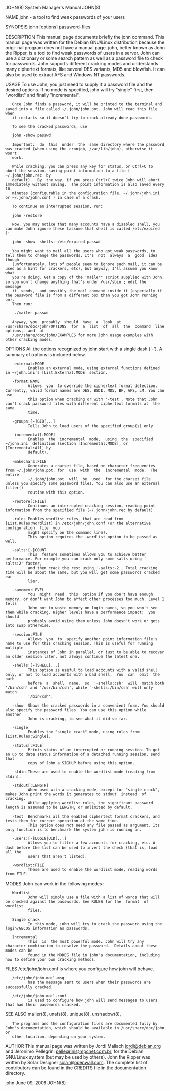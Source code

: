 JOHN(8)                                                       System Manager's Manual                                                      JOHN(8)

NAME
       john - a tool to find weak passwords of your users

SYNOPSIS
       john [options] password-files

DESCRIPTION
       This manual page documents briefly the john command.  This manual page was written for the Debian GNU/Linux distribution because the origi‐
       nal program does not have a manual page.  john, better known as John the Ripper, is a tool to find weak passwords of  users  in  a  server.
       John  can use a dictionary or some search pattern as well as a password file to check for passwords. John supports different cracking modes
       and understands many ciphertext formats, like several DES variants, MD5 and blowfish. It can also be used to extract  AFS  and  Windows  NT
       passwords.

USAGE
       To  use  John,  you  just need to supply it a password file and the desired options. If no mode is specified, john will try "single" first,
       then "wordlist" and finally "incremental".

       Once John finds a password, it will be printed to the terminal and saved into a file called ~/.john/john.pot. John will read this file when
       it restarts so it doesn't try to crack already done passwords.

       To see the cracked passwords, use

       john -show passwd

       Important:  do  this  under  the  same directory where the password was cracked (when using the cronjob, /var/lib/john), otherwise it won't
       work.

       While cracking, you can press any key for status, or Ctrl+C to abort the session, saving point information to a file ( ~/.john/john.rec  by
       default).  By  the way, if you press Ctrl+C twice John will abort immediately without saving.  The point information is also saved every 10
       minutes (configurable in the configuration file, ~/.john/john.ini or ~/.john/john.conf ) in case of a crash.

       To continue an interrupted session, run:

       john -restore

       Now, you may notice that many accounts have a disabled shell, you can make John ignore these (assume that shell is called /etc/expired ):

       john -show -shells:-/etc/expired passwd

       You might want to mail all the users who got weak passwords, to tell them to change the passwords. It's  not  always  a  good  idea  though
       (unfortunately, lots of people seem to ignore such mail, it can be used as a hint for crackers, etc), but anyway, I'll assume you know what
       you're doing. Get a copy of the 'mailer' script supplied with John, so you won't change anything that's under /usr/sbin ; edit the  message
       it  sends,  and possibly the mail command inside it (especially if the password file is from a different box than you got John running on).
       Then run:

        ./mailer passwd

       Anyway, you  probably  should  have  a  look  at  /usr/share/doc/john/OPTIONS  for  a  list  of  all  the  command  line  options,  and  at
       /usr/share/doc/john/EXAMPLES for more John usage examples with other cracking modes.

OPTIONS
       All the options recognized by john start with a single dash (`-').  A summary of options is included below.

       -external:MODE
              Enables an external mode, using external functions defined in ~/john.ini's [List.External:MODE] section.

       -format:NAME
              Allows  you  to override the ciphertext format detection. Currently, valid format names are DES, BSDI, MD5, BF, AFS, LM. You can use
              this option when cracking or with '-test'. Note that John can't crack password files with different ciphertext formats at  the  same
              time.

       -groups:[-]GID[,..]
              Tells John to load users of the specified group(s) only.

       -incremental[:MODE]
              Enables  the  incremental  mode,  using  the  specified  ~/john.ini  definition (section [Incremental:MODE], or [Incremental:All] by
              default).

       -makechars:FILE
              Generates a charset file, based on character frequencies from ~/.john/john.pot, for  use  with  the  incremental  mode.  The  entire
              ~/.john/john.pot  will  be  used  for the charset file unless you specify some password files. You can also use an external filter()
              routine with this option.

       -restore[:FILE]
              Continues an interrupted cracking session, reading point information from the specified file (~/.john/john.rec by default).

       -rules Enables wordlist rules, that are read from [List.Rules:Wordlist] in /etc/john/john.conf (or the alternative configuration  file  you
              might specify on the command line).
              This option requires the -wordlist option to be passed as well.

       -salts:[-]COUNT
              This  feature sometimes allows you to achieve better performance. For example you can crack only some salts using '-salts:2' faster,
              and then crack the rest using '-salts:-2'. Total cracking time will be about the same, but you will get some passwords cracked  ear‐
              lier.

       -savemem:LEVEL
              You  might  need  this  option if you don't have enough memory, or don't want John to affect other processes too much. Level 1 tells
              John not to waste memory on login names, so you won't see them while cracking. Higher levels have a performance impact:  you  should
              probably avoid using them unless John doesn't work or gets into swap otherwise.

       -session:FILE
              Allows  you  to  specify another point information file's name to use for this cracking session. This is useful for running multiple
              instances of John in parallel, or just to be able to recover an older session later, not always continue the latest one.

       -shells:[-]SHELL[,..]
              This option is useful to load accounts with a valid shell only, or not to load accounts with a bad shell.  You  can  omit  the  path
              before  a  shell  name,  so  '-shells:csh'  will  match both '/bin/csh' and '/usr/bin/csh', while ´-shells:/bin/csh' will only match
              '/bin/csh'.

       -show  Shows the cracked passwords in a convenient form. You should also specify the password files. You can use this option while  another
              John is cracking, to see what it did so far.

       -single
              Enables the "single crack" mode, using rules from [List.Rules:Single].

       -status[:FILE]
              Prints status of an interrupted or running session. To get an up to date status information of a detached running session, send that
              copy of John a SIGHUP before using this option.

       -stdin These are used to enable the wordlist mode (reading from stdin).

       -stdout[:LENGTH]
              When used with a cracking mode, except for "single crack", makes John print the words it generates to stdout  instead  of  cracking.
              While applying wordlist rules, the significant password length is assumed to be LENGTH, or unlimited by default.

       -test  Benchmarks all the enabled ciphertext format crackers, and tests them for correct operation at the same time.
              This option does not need any file passed as argument. Its only function is to benchmark the system john is running on.

       -users:[-]LOGIN|UID[,..]
              Allows you to filter a few accounts for cracking, etc. A dash before the list can be used to invert the check (that is, load all the
              users that aren't listed).

       -wordlist:FILE
              These are used to enable the wordlist mode, reading words from FILE.

MODES
       John can work in the following modes:

       Wordlist
              John will simply use a file with a list of words that will be checked against the passwords. See RULES for the  format  of  wordlist
              files.

       Single crack
              In this mode, john will try to crack the password using the login/GECOS information as passwords.

       Incremental
              This  is  the most powerful mode. John will try any character combination to resolve the password.  Details about these modes can be
              found in the MODES file in john's documentation, including how to define your own cracking methods.

FILES
       /etc/john/john.conf
              is where you configure how john will behave.

       /etc/john/john-mail.msg
              has the message sent to users when their passwords are successfully cracked.

       /etc/john/john-mail.conf
              is used to configure how john will send messages to users that had their passwords cracked.

SEE ALSO
       mailer(8), unafs(8), unique(8), unshadow(8),

       The programs and the configuration files are documented fully by John's documentation, which should be available in /usr/share/doc/john  or
       other location, depending on your system.

AUTHOR
       This  manual  page  was  written  by  Jordi  Mallach <jordi@debian.org> and Jeronimo  Pellegrini <pellegrini@mpcnet.com.br>, for the Debian
       GNU/Linux system (but may be used by others).
       John the Ripper was written by Solar Designer <solar@openwall.com>.  The complete list of contributors can be found in the CREDITS file  in
       the documentation directory.

john                                                               June 09, 2008                                                           JOHN(8)
